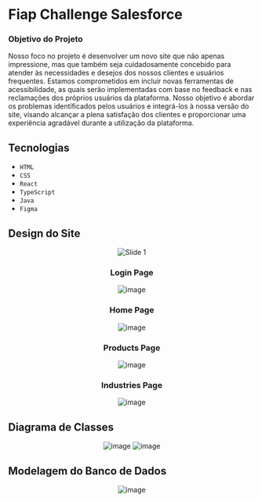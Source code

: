 # Fiap Challenge Salesforce

### Objetivo do Projeto
Nosso foco no projeto é desenvolver um novo site que não apenas impressione, mas que também seja cuidadosamente concebido para atender às necessidades e desejos dos nossos clientes e usuários frequentes. Estamos comprometidos em incluir novas ferramentas de acessibilidade, as quais serão implementadas com base no feedback e nas reclamações dos próprios usuários da plataforma. Nosso objetivo é abordar os problemas identificados pelos usuários e integrá-los à nossa versão do site, visando alcançar a plena satisfação dos clientes e proporcionar uma experiência agradável durante a utilização da plataforma.


## Tecnologias
- `HTML`
- `CSS`
- `React`
- `TypeScript`
- `Java`
- `Figma`

## Design do Site
<div align="center">
  
![Slide 1](https://github.com/Luccas-Silva/fiap_challenge_salesforce/assets/89430801/7c1d83ce-64b1-46eb-baaa-bc1d445f5363)
<h3>Login Page</h3>

![image](https://github.com/Luccas-Silva/fiap_challenge_salesforce/assets/89430801/7a4bdba2-c10a-45de-b86c-f1e7a3fe27b9)
<h3>Home Page</h3>

![image](https://github.com/Luccas-Silva/fiap_challenge_salesforce/assets/89430801/2c8765db-e2be-4581-bad7-d8ec8eefe30e)
<h3>Products Page</h3>

![image](https://github.com/Luccas-Silva/fiap_challenge_salesforce/assets/89430801/47b1e99f-edd3-4d99-bd8f-2591ea569f87)
<h3>Industries Page</h3>

![image](https://github.com/Luccas-Silva/fiap_challenge_salesforce/assets/89430801/c29a6a5e-a6dc-4a55-a823-fa36da9482a9)

</div>

## Diagrama de Classes
<div align="center">

  ![image](https://github.com/Luccas-Silva/fiap_challenge_salesforce/assets/89430801/c51a2e3c-359f-47df-9bec-8fba3e1b5efb)
  ![image](https://github.com/Luccas-Silva/fiap_challenge_salesforce/assets/89430801/5fc58539-d317-42cd-acf7-8856c50deb5b)
</div>

## Modelagem do Banco de Dados
<div align="center">
  
  ![image](https://github.com/Luccas-Silva/fiap_challenge_salesforce/assets/89430801/d6afab6f-36e4-4b6a-8b7b-52cf24055030)
</div>
